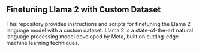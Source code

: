 
## Finetuning Llama 2 with Custom Dataset

This repository provides instructions and scripts for finetuning the Llama 2 language model with a custom dataset.
Llama 2 is a state-of-the-art natural language processing model developed by Meta, built on cutting-edge machine learning techniques.
